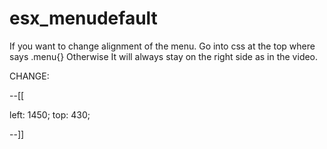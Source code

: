 # esx_menudefault

If you want to change alignment of the menu. Go into css at the top where says .menu{} Otherwise It will always stay on the right side as in the video.

CHANGE: 

--[[

  left: 1450;
  top: 430;
  
--]]
